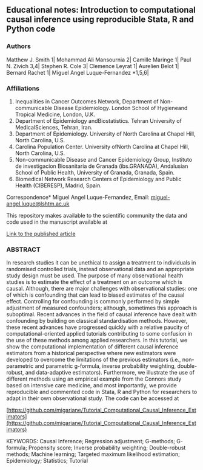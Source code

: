 ## Educational notes: Introduction to computational causal inference using reproducible Stata, R and Python code

### Authors
Matthew J. Smith 1| Mohammad Ali Mansournia 2| Camille Maringe 1| Paul N. Zivich 3,4| Stephen R. Cole 3| Clemence Leyrat 1| Aurelien Belot 1| Bernard Rachet 1| Miguel Angel Luque-Fernandez *1,5,6|

### Affiliations  
1. Inequalities in Cancer Outcomes Network, Department of Non-communicable Disease Epidemiology. London School of Hygieneand Tropical Medicine, London, U.K.
2. Department of Epidemiology andBiostatistics. Tehran University of MedicalSciences, Tehran, Iran.
3. Department of Epidemiology. University of North Carolina at Chapel Hill, North Carolina, U.S.
4. Carolina Population Center. University ofNorth Carolina at Chapel Hill, North Carolina, U.S.
5. Non-communicable Disease and Cancer Epidemiology Group, Instituto de investigacion Biosanitaria de Granada (ibs.GRANADA), Andalusian School of Public Health, University of Granada, Granada, Spain. 
6. Biomedical Network Research Centers of Epidemiology and Public Health (CIBERESP), Madrid, Spain.  

Correspondence* Miguel Angel Luque-Fernandez, Email: miguel-angel.luque@lshtm.ac.uk  

This repository makes available to the scientific community the data and code used in the manuscript available at  

[Link to the published article]()

### ABSTRACT
In research studies it can be unethical to assign a treatment to individuals in randomised controlled trials, instead observational data and an appropriate study design must be used. The purpose of many observational health studies is to estimate the effect of a treatment on an outcome which is causal. Although, there are major challenges with observational studies: one of which is confounding that can lead to biased estimates of the causal effect. Controlling for confounding is commonly performed by simple adjustment of measured confounders; although, sometimes this approach is suboptimal. Recent advances in the field of causal inference have dealt with confounding by building on classical standardisation methods. However, these recent advances have progressed quickly with a relative paucity of computational-oriented applied tutorials contributing to some confusion in the use of these methods among applied researchers. In this tutorial, we show the computational implementation of different causal inference estimators from a historical perspective where new estimators were developed to overcome the limitations of the previous estimators (i.e., non-parametric and parametric g-formula, inverse probability weighting, double-robust, and data-adaptive estimators). Furthermore, we illustrate the use of different methods using an empirical example from the Connors study based on intensive care medicine, and most importantly, we provide reproducible and commented code in Stata, R and Python for researchers to adapt in their own observational study. The code can be accessed at 

[https://github.com/migariane/Tutorial_Computational_Causal_Inference_Estimators](https://github.com/migariane/Tutorial_Computational_Causal_Inference_Estimators)  

KEYWORDS: Causal Inference; Regression adjustment; G-methods; G-formula; Propensity score; Inverse probability weighting; Double-robust methods; Machine learning; Targeted maximum likelihood estimation;  Epidemiology; Statistics; Tutorial
